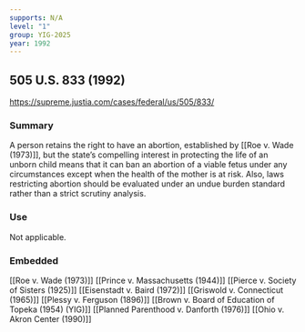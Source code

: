 ```yaml
---
supports: N/A
level: "1"
group: YIG-2025
year: 1992
---
```

## 505 U.S. 833 (1992)

https://supreme.justia.com/cases/federal/us/505/833/

### Summary

A person retains the right to have an abortion, established by [[Roe v. Wade (1973)]], but the state’s compelling interest in protecting the life of an unborn child means that it can ban an abortion of a viable fetus under any circumstances except when the health of the mother is at risk. Also, laws restricting abortion should be evaluated under an undue burden standard rather than a strict scrutiny analysis.

### Use

Not applicable.

### Embedded

[[Roe v. Wade (1973)]]
[[Prince v. Massachusetts (1944)]]
[[Pierce v. Society of Sisters (1925)]]
[[Eisenstadt v. Baird (1972)]]
[[Griswold v. Connecticut (1965)]]
[[Plessy v. Ferguson (1896)]]
[[Brown v. Board of Education of Topeka (1954) (YIG)]]
[[Planned Parenthood v. Danforth (1976)]]
[[Ohio v. Akron Center (1990)]]